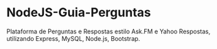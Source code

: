 # NodeJS-Guia-Perguntas

Plataforma de Perguntas e Respostas estilo Ask.FM e Yahoo Respostas, utilizando Express, MySQL, Node.js, Bootstrap.
